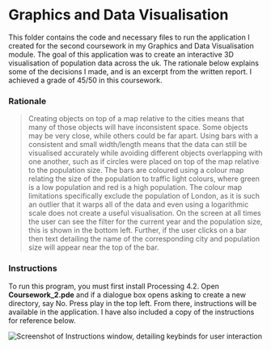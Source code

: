 # Graphics and Data Visualisation

This folder contains the code and necessary files to run the application I created for the second coursework in my Graphics and Data Visualisation module. The goal of this application was to create an interactive 3D visualisation of population data across the uk. The rationale below explains some of the decisions I made, and is an excerpt from the written report. I achieved a grade of 45/50 in this coursework.

### Rationale

>Creating objects on top of a map relative to the cities means that many of those objects will have inconsistent space. Some objects may be very close, while others could be far apart. Using bars with a consistent and small width/length means that the data can still be visualised accurately while avoiding different objects overlapping with one another, such as if circles were placed on top of the map relative to the population size.
>The bars are coloured using a colour map relating the size of the population to traffic light colours, where green is a low population and red is a high population. The colour map limitations specifically exclude the population of London, as it is such an outlier that it warps all of the data and even using a logarithmic scale does not create a useful visualisation.
>On the screen at all times the user can see the filter for the current year and the population size, this is shown in the bottom left. Further, if the user clicks on a bar then text detailing the name of the corresponding city and population size will appear near the top of the bar.

### Instructions

To run this program, you must first install Processing 4.2. Open **Coursework_2.pde** and if a dialogue box opens asking to create a new directory, say No. Press play in the top left. From there, instructions will be available in the application. I have also included a copy of the instructions for reference below.

![Screenshot of Instructions window, detailing keybinds for user interaction](https://github.com/KeithTho/University/assets/102043623/9b9d78a9-9bfb-4787-91cd-4152137d0ad9)
